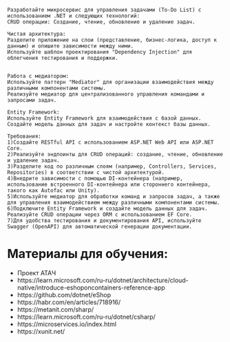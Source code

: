 	Разработайте микросервис для управления задачами (To-Do List) с использованием .NET и следующих технологий: 
	CRUD операции: Создание, чтение, обновление и удаление задач. 

	Чистая архитектура:
 	Разделите приложение на слои (представление, бизнес-логика, доступ к данным) и опишите зависимости между ними.
  	Используйте шаблон проектирования "Dependency Injection" для облегчения тестирования и поддержки.

   
	Работа с медиатором: 
 	Используйте паттерн "Mediator" для организации взаимодействия между различными компонентами системы. 
  	Реализуйте медиатор для централизованного управления командами и запросами задач.

	Entity Framework: 
 	Используйте Entity Framework для взаимодействия с базой данных. 
  	Создайте модель данных для задач и настройте контекст базы данных.

	Требования:
	1)Создайте RESTful API с использованием ASP.NET Web API или ASP.NET Core.
	2)Реализуйте эндпоинты для CRUD операций: создание, чтение, обновление и удаление задач.
	3)Разделите код по различным слоям (например, Controllers, Services, Repositories) в соответствии с чистой архитектурой.
	4)Внедрите зависимости с помощью DI-контейнера (например, использование встроенного DI-контейнера или стороннего контейнера, такого как Autofac или Unity).
	5)Используйте медиатор для обработки команд и запросов задач, а также для управления взаимодействием между различными компонентами системы.
	6)Подключите Entity Framework и создайте модель данных для задач. Реализуйте CRUD операции через ORM с использованием EF Core.
	7)Для удобства тестирования и документирования API, используйте Swagger (OpenAPI) для автоматической генерации документации.
	
<h1>Материалы для обучения:</h1>
   <ul>
		<li>Проект АТАЧ</li>
		<li>https://learn.microsoft.com/ru-ru/dotnet/architecture/cloud-native/introduce-eshoponcontainers-reference-app</li>
		<li>https://github.com/dotnet/eShop</li>
		<li>https://habr.com/en/articles/718916/</li>
		<li>https://metanit.com/sharp/</li>
		<li>https://learn.microsoft.com/ru-ru/dotnet/csharp/</li>
		<li>https://microservices.io/index.html</li>
		<li>https://xunit.net/</li>
   </ul>








